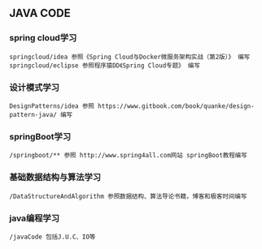 ## JAVA CODE
### spring cloud学习
	springcloud/idea 参照《Spring Cloud与Docker微服务架构实战（第2版）》 编写
	springcloud/eclipse 参照程序猿DD《Spring Cloud专题》 编写
	
### 设计模式学习 
	DesignPatterns/idea 参照 https://www.gitbook.com/book/quanke/design-pattern-java/ 编写	
	
### springBoot学习 
	/springboot/** 参照 http://www.spring4all.com网站 springBoot教程编写
	
### 基础数据结构与算法学习
	/DataStructureAndAlgorithm 参照数据结构、算法导论书籍，博客和极客时间编写

### java编程学习
	/javaCode 包括J.U.C、IO等

